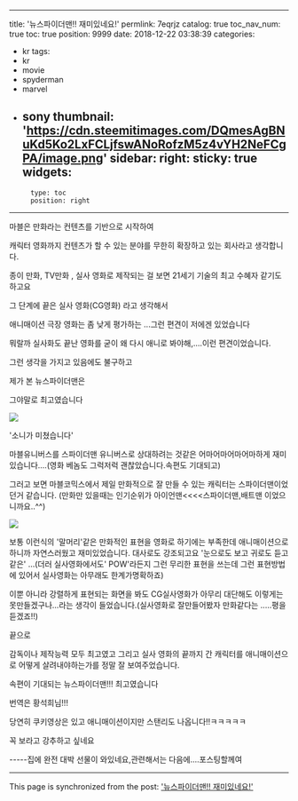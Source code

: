 
---
title: '뉴스파이더맨!! 재미있네요!'
permlink: 7eqrjz
catalog: true
toc_nav_num: true
toc: true
position: 9999
date: 2018-12-22 03:38:39
categories:
- kr
tags:
- kr
- movie
- spyderman
- marvel
- sony
thumbnail: 'https://cdn.steemitimages.com/DQmesAgBNuKd5Ko2LxFCLjfswANoRofzM5z4vYH2NeFCgPA/image.png'
sidebar:
    right:
        sticky: true
widgets:
    -
        type: toc
        position: right
---


마블은  만화라는 컨텐츠를 기반으로 시작하여

캐릭터 영화까지 컨텐츠가 할 수 있는 분야를 무한히 확장하고 있는 회사라고 생각합니다.

종이 만화, TV만화 , 실사 영화로 제작되는 걸 보면 21세기 기술의 최고 수혜자 같기도 하고요

그 단계에 끝은 실사 영화(CG영화) 라고 생각해서

애니매이션 극장 영화는 좀 낮게 평가하는 ...그런 편견이 저에겐 있었습니다

뭐랄까 실사화도 끝난 영화를 굳이 왜 다시 애니로 봐야해,....이런 편견이었습니다.

그런 생각을 가지고 있음에도 불구하고

 제가 본 뉴스파이더맨은

그야말로 최고였습니다

![](https://cdn.steemitimages.com/DQmesAgBNuKd5Ko2LxFCLjfswANoRofzM5z4vYH2NeFCgPA/image.png)

'소니가 미쳤습니다'

마블유니버스를 스파이더맨 유니버스로 상대하려는 것같은 어마어마어마어마하게 재미있습니다....(영화 베놈도 그럭저럭 괜찮았습니다.속편도 기대되고)

그러고 보면 마블코믹스에서 제일 만화적으로 잘 만들 수 있는 캐릭터는 스파이더맨이었던거 같습니다.
(만화만 있을때는 인기순위가 아이언맨<<<<스파이더맨,배트맨 이었으니까요..^^)

![](https://cdn.steemitimages.com/DQmTCJUHe7JJEPiPGMihmLwE6tKpFJptSh48vp4DmSGL9Zv/image.png) 

보통 이런식의 '말머리'같은 만화적인 표현을 영화로 하기에는 부족한데 애니매이션으로 하니까 자연스러웠고 재미있었습니다.  대사로도 강조되고요 '눈으로도 보고 귀로도 듣고 같은'  ...(더러 실사영화에서도' POW'라든지 그런 무리한 표현을 쓰는데 그런 표현방법에 있어서 실사영화는 아무래도 한계가명확하죠)

이뿐 아니라 강렬하게 표현되는 화면을 봐도 CG실사영화가 아무리 대단해도 이렇게는 못만들겠구나...라는 생각이 들었습니다.(실사영화로 잘만들어봤자 만화같다는 .....평을 듣겠죠!!)





끝으로

감독이나 제작능력 모두 최고였고 그리고 실사 영화의 끝까지 간 캐릭터를 애니매이션으로 어떻게 살려내야하는가를 정말 잘 보여주었습니다.


속편이 기대되는 뉴스파이더맨!!! 최고였습니다


번역은 황석희님!!!

당연히 쿠키영상은 있고 애니매이션이지만 스탠리도 나옵니다!!ㅋㅋㅋㅋㅋ


꼭 보라고 강추하고 싶네요

-----집에 완전 대박 선물이 와있네요,관련해서는 다음에....포스팅할께여

- - -

This page is synchronized from the post: ['뉴스파이더맨!! 재미있네요!'](https://steemit.com/@virus707/7eqrjz)
